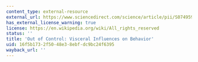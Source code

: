 ```yaml
---
content_type: external-resource
external_url: https://www.sciencedirect.com/science/article/pii/S074959789690028X
has_external_license_warning: true
license: https://en.wikipedia.org/wiki/All_rights_reserved
status: ''
title: 'Out of Control: Visceral Influences on Behavior'
uid: 16f5b173-2f50-48e3-8ebf-dc9bc24f6395
wayback_url: ''
---
```

